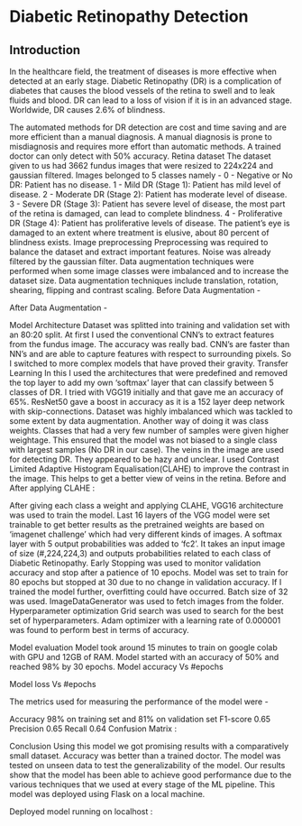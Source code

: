 # Diabetic Retinopathy Detection

## Introduction
In the healthcare field, the treatment of diseases is more effective when detected at an early stage. Diabetic Retinopathy (DR) is a complication of diabetes that causes the blood vessels of the retina to swell and to leak fluids and blood. DR can lead to a loss of vision if it is in an advanced stage. Worldwide, DR causes 2.6% of blindness.

The automated methods for DR detection are cost and time saving and are more efficient than a manual diagnosis. A manual diagnosis is prone to misdiagnosis and requires more effort than automatic methods. A trained doctor can only detect with 50% accuracy.
Retina dataset
The dataset given to us had 3662 fundus images that were resized to 224x224 and gaussian filtered. Images belonged to 5 classes namely - 
0 - Negative or No DR: Patient has no disease.
1 - Mild DR (Stage 1): Patient has mild level of disease.
2 - Moderate DR (Stage 2): Patient has moderate level of disease.
3 - Severe DR (Stage 3): Patient has severe level of disease, the most part of the retina is damaged, can lead to complete blindness.
4 - Proliferative DR (Stage 4): Patient has proliferative levels of disease. The patient’s eye is damaged to an extent where treatment is elusive, about 80 percent of blindness exists.
Image preprocessing
Preprocessing was required to balance the dataset and extract important features. Noise was already filtered by the gaussian filter. Data augmentation techniques were performed when some image classes were imbalanced and to increase the dataset size. Data augmentation techniques include translation, rotation, shearing, flipping and contrast scaling. 
Before Data Augmentation - 

After Data Augmentation - 

Model Architecture
Dataset was splitted into training and validation set with an 80:20 split. At first I used the conventional CNN’s to extract features from the fundus image. The accuracy was really bad. CNN’s are faster than NN’s and are able to capture features with respect to surrounding pixels. So I switched to more complex models that have proved their gravity.
Transfer Learning
In this I used the architectures that were predefined and removed the top layer to add my own ‘softmax’ layer that can classify between 5 classes of DR. I tried with VGG19 initially and that gave me an accuracy of 65%. ResNet50 gave a boost in accuracy as it is a 152 layer deep network with skip-connections.
Dataset was highly imbalanced which was tackled to some extent by data augmentation. Another way of doing it was class weights. Classes that had a very few number of samples were given higher weightage. This ensured that the model was not biased to a single class with largest samples (No DR in our case). 
The veins in the image are used for detecting DR. They appeared to be hazy and unclear. I used Contrast Limited Adaptive Histogram Equalisation(CLAHE) to improve the contrast in the image. This helps to get a better view of veins in the retina.
Before and After applying CLAHE : 

After giving each class a weight and applying CLAHE, VGG16 architecture was used to train the model. Last 16 layers of the VGG model were set trainable to get better results as the pretrained weights are based on ‘imagenet challenge’ which had very different kinds of images. A softmax layer with 5 output probabilities was added to ‘fc2’. It takes an input image of size (#,224,224,3) and outputs probabilities related to each class of Diabetic Retinopathy.
Early Stopping was used to monitor validation accuracy and stop after a patience of 10 epochs. Model was set to train for 80 epochs but stopped at 30 due to no change in validation accuracy. If I trained the model further, overfitting could have occurred. 
Batch size of 32 was used. ImageDataGenerator was used to fetch images from the folder.
Hyperparameter optimization
Grid search was used to search for the best set of hyperparameters. Adam optimizer with a learning rate of 0.000001 was found to perform best in terms of accuracy.


Model evaluation
Model took around 15 minutes to train on google colab with GPU and 12GB of RAM. Model started with an accuracy of 50% and reached 98% by 30 epochs. 
Model accuracy Vs #epochs

Model loss Vs #epochs

The metrics used for measuring the performance of the model were - 



Accuracy
98% on training set and 81% on validation set
F1-score
0.65
Precision
0.65
Recall
0.64
Confusion Matrix : 


Conclusion
Using this model we got promising results with a comparatively small dataset. Accuracy was better than a trained doctor. The model was tested on unseen data to test the generalizability of the model. Our results show that the model has been able to achieve good performance due to the various techniques that we used at every stage of the ML pipeline. This model was deployed using Flask on a local machine.

Deployed model running on localhost : 





